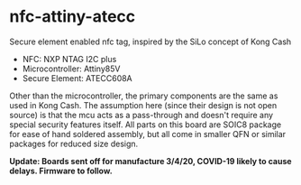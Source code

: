 # nfc-attiny-atecc
Secure element enabled nfc tag, inspired by the SiLo concept of Kong Cash

* NFC: NXP NTAG I2C plus
* Microcontroller: Attiny85V
* Secure Element: ATECC608A

Other than the microcontroller, the primary components are the same as used in Kong Cash. The assumption here (since their design is not open source) is that the mcu acts as a pass-through and doesn't require any special security features itself. All parts on this board are SOIC8 package for ease of hand soldered assembly, but all come in smaller QFN or similar packages for reduced size design.

**Update: Boards sent off for manufacture 3/4/20, COVID-19 likely to cause delays. Firmware to follow.**

